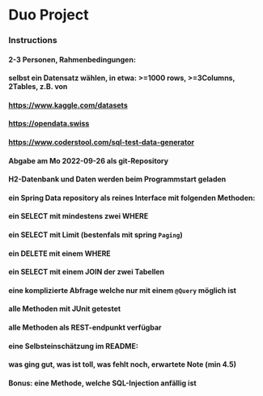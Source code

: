 # Duo Project
### Instructions
#### 2-3 Personen, Rahmenbedingungen:
#### selbst ein Datensatz wählen, in etwa: >=1000 rows, >=3Columns, 2Tables, z.B. von
#### https://www.kaggle.com/datasets
#### https://opendata.swiss
#### https://www.coderstool.com/sql-test-data-generator
#### Abgabe am Mo 2022-09-26 als git-Repository
#### H2-Datenbank und Daten werden beim Programmstart geladen
#### ein Spring Data repository als reines Interface mit folgenden Methoden:
#### ein SELECT mit mindestens zwei WHERE
#### ein SELECT mit Limit (bestenfals mit spring `Paging`)
#### ein DELETE mit einem WHERE
#### ein SELECT mit einem JOIN der zwei Tabellen
#### eine komplizierte Abfrage welche nur mit einem `@Query` möglich ist
#### alle Methoden mit JUnit getestet
#### alle Methoden als REST-endpunkt verfügbar
#### eine Selbsteinschätzung im README:
#### was ging gut, was ist toll, was fehlt noch, erwartete Note (min 4.5)
#### Bonus: eine Methode, welche SQL-Injection anfällig ist
